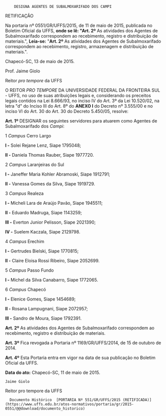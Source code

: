         DESIGNA AGENTES DE SUBALMOXARIFADO DOS CAMPI  

RETIFICAÇÃO

 Na portaria nº 0551/GR/UFFS/2015, de 11 de maio de 2015, publicada no Boletim Oficial da UFFS, **onde se lê: "Art. 2º** As atividades dos Agentes de Subalmoxarifado correspondem ao recebimento, registro e distribuição de materiais.", **Leia-se:** "**Art. 2º** As atividades dos Agentes de Subalmoxarifado correspondem ao recebimento, registro, armazenagem e distribuição de materiais.".

 Chapecó-SC, 13 de maio de 2015.

 Prof. Jaime Giolo

 Reitor *pro tempore* da UFFS

 O REITOR *PRO TEMPORE* DA UNIVERSIDADE FEDERAL DA FRONTEIRA SUL - UFFS, no uso de suas atribuições legais e, considerando os preceitos legais contidos na Lei 8.666/93, no inciso IV do Art. 3º da Lei 10.520/02, na letra "d" do Inciso III do Art. 8º do **ANEXO I** do Decreto nº 3.555/00 e no inciso VI do Art. 30 do Art. 30 do Decreto 5.450/05, resolve:

 **Art. 1º** DESIGNAR os seguintes servidores para atuarem como Agentes de Subalmoxarifado dos *Campi*:

 1 *Campus* Cerro Largo

 **I -** Solei Rejane Lenz, Siape 1795048;

 **II -** Daniela Thomas Rauber, Siape 1977720.

 2 *Campus* Laranjeiras do Sul

 **I -** Janeffer Maria Kohler Abramoski, Siape 1912791;

 **II -** Vanessa Gomes da Silva, Siape 1919729.

 3 *Campus* Realeza

 **I -** Micheli Lara de Araújo Pavão, Siape 1945511;

 **II -** Eduardo Madruga, Siape 1143259;

 **III -** Everton Junior Pelisson, Siape 2021390;

 **IV -** Suelem Kaczala, Siape 2129798.

 4 *Campus* Erechim

 **I -** Gertrudes Bielski, Siape 1770815;

 **II -** Claire Eloisa Rossi Ribeiro, Siape 2052699.

 5 *Campus* Passo Fundo

 **I -** Michel da Silva Canabarro, Siape 1772065.

 6 *Campus* Chapecó

 **I -** Elenice Gomes, Siape 1454689;

 **II -** Rosana Lampugnani, Siape 2072957;

 **III -** Sandro de Moura, Siape 1792391.

 **Art. 2º** As atividades dos Agentes de Subalmoxarifado correspondem ao recebimento, registro e distribuição de materiais.

 **Art. 3º** Fica revogada a Portaria nº 1169/GR/UFFS/2014, de 15 de outubro de 2014.

 **Art. 4º** Esta Portaria entra em vigor na data de sua publicação no Boletim Oficial da UFFS.

  

   **Data do ato:** Chapecó-SC, 11 de maio de 2015.   
 

    Jaime Giolo   
 Reitor pro tempore da UFFS 

      Documento Histórico  [PORTARIA Nº 551/GR/UFFS/2015 (RETIFICADA)](https://www.uffs.edu.br/atos-normativos/portaria/gr/2015-0551/@@download/documento_historico)     
      